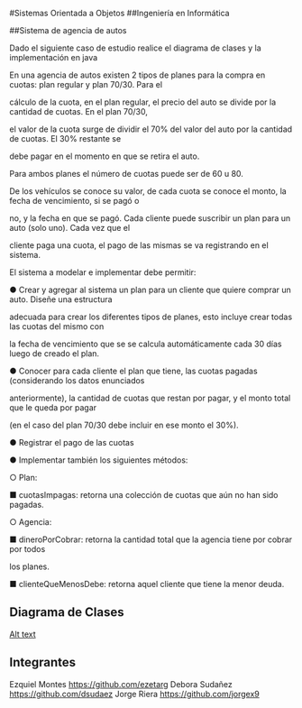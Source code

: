 #Sistemas Orientada a Objetos
##Ingeniería en Informática

##Sistema de agencia de autos

Dado el siguiente caso de estudio realice el diagrama de clases y la implementación en java

En una agencia de autos existen 2 tipos de planes para la compra en cuotas: plan regular y plan 70/30. Para el

cálculo de la cuota, en el plan regular, el precio del auto se divide por la cantidad de cuotas. En el plan 70/30,

el valor de la cuota surge de dividir el 70% del valor del auto por la cantidad de cuotas. El 30% restante se

debe pagar en el momento en que se retira el auto.

Para ambos planes el número de cuotas puede ser de 60 u 80.

De los vehículos se conoce su valor, de cada cuota se conoce el monto, la fecha de vencimiento, si se pagó o

no, y la fecha en que se pagó. Cada cliente puede suscribir un plan para un auto (solo uno). Cada vez que el

cliente paga una cuota, el pago de las mismas se va registrando en el sistema.

El sistema a modelar e implementar debe permitir:

● Crear y agregar al sistema un plan para un cliente que quiere comprar un auto. Diseñe una estructura

adecuada para crear los diferentes tipos de planes, esto incluye crear todas las cuotas del mismo con

la fecha de vencimiento que se se calcula automáticamente cada 30 días luego de creado el plan.

● Conocer para cada cliente el plan que tiene, las cuotas pagadas (considerando los datos enunciados

anteriormente), la cantidad de cuotas que restan por pagar, y el monto total que le queda por pagar

(en el caso del plan 70/30 debe incluir en ese monto el 30%).

● Registrar el pago de las cuotas

● Implementar también los siguientes métodos:

○ Plan:

 ■ cuotasImpagas: retorna una colección de cuotas que aún no han sido pagadas.

○ Agencia:

 ■ dineroPorCobrar: retorna la cantidad total que la agencia tiene por cobrar por todos

los planes.

 ■ clienteQueMenosDebe: retorna aquel cliente que tiene la menor deuda.


## Diagrama de Clases
[Alt text](docs/DiagramaDeClases.png?raw=true "Diagrama de Clases")

## Integrantes

Ezquiel Montes   https://github.com/ezetarg
Debora Sudañez   https://github.com/dsudaez
Jorge Riera      https://github.com/jorgex9

